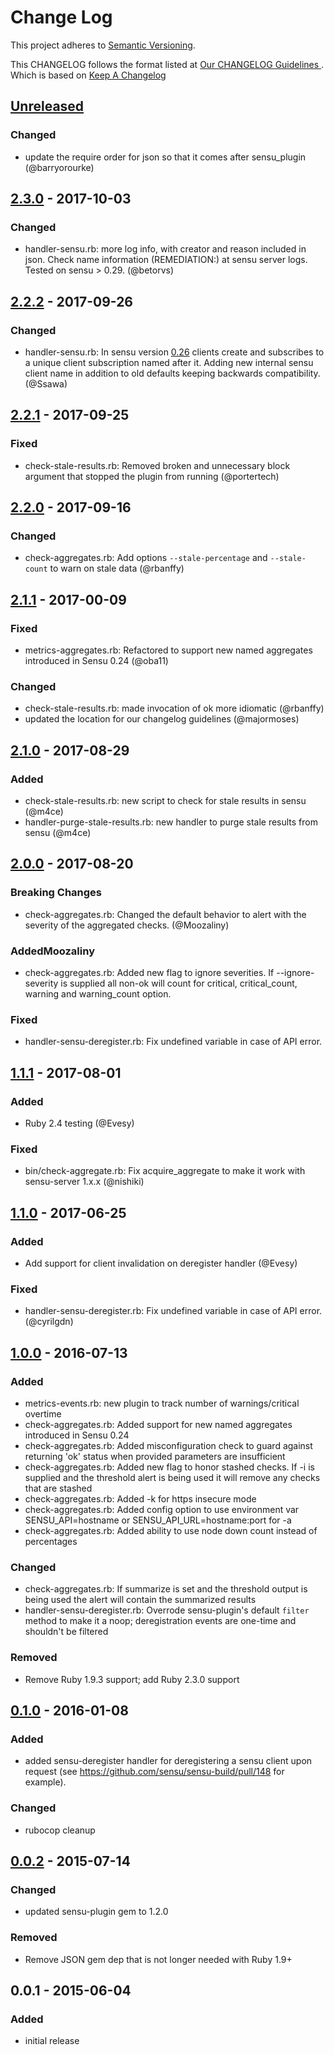 # Change Log
This project adheres to [Semantic Versioning](http://semver.org/).

This CHANGELOG follows the format listed at [Our CHANGELOG Guidelines ](https://github.com/sensu-plugins/community/blob/master/HOW_WE_CHANGELOG.md).
Which is based on [Keep A Changelog](http://keepachangelog.com/)

## [Unreleased]
### Changed
- update the require order for json so that it comes after sensu_plugin (@barryorourke)

## [2.3.0] - 2017-10-03
### Changed
- handler-sensu.rb: more log info, with creator and reason included in json. Check name information (REMEDIATION:) at sensu server logs. Tested on sensu > 0.29. (@betorvs)

## [2.2.2] - 2017-09-26
### Changed
- handler-sensu.rb: In sensu version [0.26](https://github.com/sensu/sensu/blob/v1.0.0/CHANGELOG.md#features-4) clients create and subscribes to a unique client subscription named after it. Adding new internal sensu client name in addition to old defaults keeping backwards compatibility. (@Ssawa)

## [2.2.1] - 2017-09-25
### Fixed
- check-stale-results.rb: Removed broken and unnecessary block argument that stopped the plugin from running (@portertech)

## [2.2.0] - 2017-09-16
### Changed
- check-aggregates.rb: Add options `--stale-percentage` and `--stale-count` to warn on stale data (@rbanffy)

## [2.1.1] - 2017-00-09
### Fixed
- metrics-aggregates.rb: Refactored to support new named aggregates introduced in Sensu 0.24 (@oba11)

### Changed
- check-stale-results.rb: made invocation of ok more idiomatic (@rbanffy)
- updated the location for our changelog guidelines (@majormoses)

## [2.1.0] - 2017-08-29
### Added
- check-stale-results.rb: new script to check for stale results in sensu (@m4ce)
- handler-purge-stale-results.rb: new handler to purge stale results from sensu (@m4ce)

## [2.0.0] - 2017-08-20
### Breaking Changes
- check-aggregates.rb: Changed the default behavior to alert with the severity of the aggregated checks. (@Moozaliny)

### AddedMoozaliny
- check-aggregates.rb: Added new flag to ignore severities. If --ignore-severity is supplied all non-ok will count for critical, critical_count, warning and warning_count option.

### Fixed
- handler-sensu-deregister.rb: Fix undefined variable in case of API error.

## [1.1.1] - 2017-08-01
### Added
- Ruby 2.4 testing (@Evesy)

### Fixed
- bin/check-aggregate.rb: Fix acquire_aggregate to make it work with sensu-server 1.x.x (@nishiki)

## [1.1.0] - 2017-06-25
### Added
- Add support for client invalidation on deregister handler (@Evesy)

### Fixed
- handler-sensu-deregister.rb: Fix undefined variable in case of API error. (@cyrilgdn)

## [1.0.0] - 2016-07-13
### Added
- metrics-events.rb: new plugin to track number of warnings/critical overtime
- check-aggregates.rb: Added support for new named aggregates introduced in Sensu 0.24
- check-aggregates.rb: Added misconfiguration check to guard against returning 'ok' status when provided parameters are insufficient
- check-aggregates.rb: Added new flag to honor stashed checks. If -i is supplied and the threshold alert is being used it will remove any checks that are stashed
- check-aggregates.rb: Added -k for https insecure mode
- check-aggregates.rb: Added config option to use environment var SENSU_API=hostname or SENSU_API_URL=hostname:port for -a
- check-aggregates.rb: Added ability to use node down count instead of percentages

### Changed
- check-aggregates.rb: If summarize is set and the threshold output is being used the alert will contain the summarized results
- handler-sensu-deregister.rb: Overrode sensu-plugin's default `filter` method to make it a noop; deregistration events are one-time and shouldn't be filtered

### Removed
- Remove Ruby 1.9.3 support; add Ruby 2.3.0 support

## [0.1.0] - 2016-01-08
### Added
- added sensu-deregister handler for deregistering a sensu client upon request (see https://github.com/sensu/sensu-build/pull/148 for example).

### Changed
- rubocop cleanup

## [0.0.2] - 2015-07-14
### Changed
- updated sensu-plugin gem to 1.2.0

### Removed
- Remove JSON gem dep that is not longer needed with Ruby 1.9+

## 0.0.1 - 2015-06-04
### Added
- initial release

[Unreleased]: https://github.com/sensu-plugins/sensu-plugins-sensu/compare/2.3.0...HEAD
[2.3.0]: https://github.com/sensu-plugins/sensu-plugins-sensu/compare/2.2.2...2.3.0
[2.2.2]: https://github.com/sensu-plugins/sensu-plugins-sensu/compare/2.2.1...2.2.2
[2.2.1]: https://github.com/sensu-plugins/sensu-plugins-sensu/compare/2.2.0...2.2.1
[2.2.0]: https://github.com/sensu-plugins/sensu-plugins-sensu/compare/2.1.0...2.2.0
[2.1.1]: https://github.com/sensu-plugins/sensu-plugins-sensu/compare/2.1.0...2.1.1
[2.1.0]: https://github.com/sensu-plugins/sensu-plugins-sensu/compare/2.0.0...2.1.0
[2.0.0]: https://github.com/sensu-plugins/sensu-plugins-sensu/compare/1.1.1...2.0.0
[1.1.1]: https://github.com/sensu-plugins/sensu-plugins-sensu/compare/1.1.0...1.1.1
[1.1.0]: https://github.com/sensu-plugins/sensu-plugins-sensu/compare/1.0.0...1.1.0
[1.0.0]: https://github.com/sensu-plugins/sensu-plugins-sensu/compare/0.1.0...1.0.0
[0.1.0]: https://github.com/sensu-plugins/sensu-plugins-sensu/compare/0.0.2...0.1.0
[0.0.2]: https://github.com/sensu-plugins/sensu-plugins-sensu/compare/0.0.1...0.0.2
